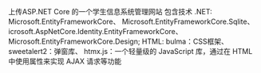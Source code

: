 上传ASP.NET Core 的一个学生信息系统管理网站
包含技术
.NET:
Microsoft.EntityFrameworkCore、
Microsoft.EntityFrameworkCore.Sqlite、
icrosoft.AspNetCore.Identity.EntityFrameworkCore、
Microsoft.EntityFrameworkCore.Design;
HTML:
bulma：CSS框架、
sweetalert2：弹窗库、
htmx.js：一个轻量级的 JavaScript 库，通过在 HTML 中使用属性来实现 AJAX 请求等功能
